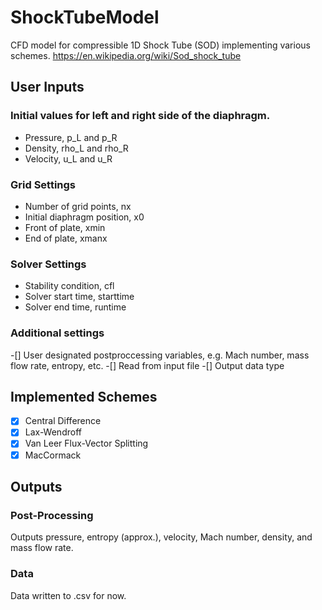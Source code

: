 # ShockTubeModel
CFD model for compressible 1D Shock Tube (SOD) implementing various schemes.
https://en.wikipedia.org/wiki/Sod_shock_tube

## User Inputs
### Initial values for left and right side of the diaphragm.
- Pressure, p_L and p_R
- Density, rho_L and rho_R
- Velocity, u_L and u_R
### Grid Settings
- Number of grid points, nx
- Initial diaphragm position, x0
- Front of plate, xmin
- End of plate, xmanx
### Solver Settings
- Stability condition, cfl
- Solver start time, starttime
- Solver end time, runtime
### Additional settings
-[] User designated postproccessing variables, e.g. Mach number, mass flow rate, entropy, etc.
-[] Read from input file
-[] Output data type

## Implemented Schemes
-[x] Central Difference
-[x] Lax-Wendroff
-[x] Van Leer Flux-Vector Splitting
-[x] MacCormack

## Outputs
### Post-Processing
Outputs pressure, entropy (approx.), velocity, Mach number, density, and mass flow rate.
### Data
Data written to .csv for now.
